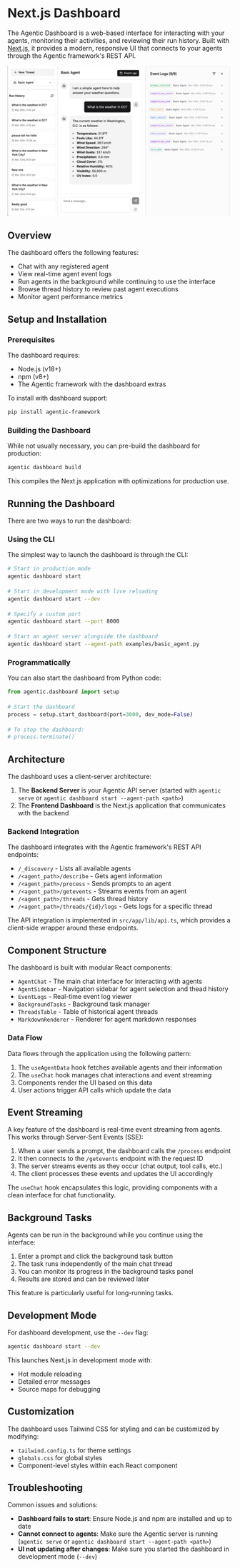 # Next.js Dashboard

The Agentic Dashboard is a web-based interface for interacting with your agents, monitoring their activities, and reviewing their run history. Built with [Next.js](https://nextjs.org/docs), it provides a modern, responsive UI that connects to your agents through the Agentic framework's REST API.

![Agentic Next.js Dashboard](../assets/next-js-ui.png)

## Overview

The dashboard offers the following features:

- Chat with any registered agent
- View real-time agent event logs
- Run agents in the background while continuing to use the interface
- Browse thread history to review past agent executions
- Monitor agent performance metrics

## Setup and Installation

### Prerequisites

The dashboard requires:

- Node.js (v18+) 
- npm (v8+)
- The Agentic framework with the dashboard extras

To install with dashboard support:

```bash
pip install agentic-framework
```

### Building the Dashboard

While not usually necessary, you can pre-build the dashboard for production:

```bash
agentic dashboard build
```

This compiles the Next.js application with optimizations for production use.

## Running the Dashboard

There are two ways to run the dashboard:

### Using the CLI

The simplest way to launch the dashboard is through the CLI:

```bash
# Start in production mode
agentic dashboard start

# Start in development mode with live reloading
agentic dashboard start --dev

# Specify a custom port
agentic dashboard start --port 8000

# Start an agent server alongside the dashboard
agentic dashboard start --agent-path examples/basic_agent.py
```

### Programmatically

You can also start the dashboard from Python code:

```python
from agentic.dashboard import setup

# Start the dashboard
process = setup.start_dashboard(port=3000, dev_mode=False)

# To stop the dashboard:
# process.terminate()
```

## Architecture

The dashboard uses a client-server architecture:

1. The **Backend Server** is your Agentic API server (started with `agentic serve` or `agentic dashboard start --agent-path <path>`)
2. The **Frontend Dashboard** is the Next.js application that communicates with the backend

### Backend Integration

The dashboard integrates with the Agentic framework's REST API endpoints:

- `/_discovery` - Lists all available agents
- `/<agent_path>/describe` - Gets agent information
- `/<agent_path>/process` - Sends prompts to an agent
- `/<agent_path>/getevents` - Streams events from an agent
- `/<agent_path>/threads` - Gets thread history
- `/<agent_path>/threads/{id}/logs` - Gets logs for a specific thread

The API integration is implemented in `src/app/lib/api.ts`, which provides a client-side wrapper around these endpoints.

## Component Structure

The dashboard is built with modular React components:

- `AgentChat` - The main chat interface for interacting with agents
- `AgentSidebar` - Navigation sidebar for agent selection and thead history
- `EventLogs` - Real-time event log viewer
- `BackgroundTasks` - Background task manager
- `ThreadsTable` - Table of historical agent threads
- `MarkdownRenderer` - Renderer for agent markdown responses

### Data Flow

Data flows through the application using the following pattern:

1. The `useAgentData` hook fetches available agents and their information
2. The `useChat` hook manages chat interactions and event streaming
3. Components render the UI based on this data
4. User actions trigger API calls which update the data

## Event Streaming

A key feature of the dashboard is real-time event streaming from agents. This works through Server-Sent Events (SSE):

1. When a user sends a prompt, the dashboard calls the `/process` endpoint
2. It then connects to the `/getevents` endpoint with the request ID
3. The server streams events as they occur (chat output, tool calls, etc.)
4. The client processes these events and updates the UI accordingly

The `useChat` hook encapsulates this logic, providing components with a clean interface for chat functionality.

## Background Tasks

Agents can be run in the background while you continue using the interface:

1. Enter a prompt and click the background task button
2. The task runs independently of the main chat thread
3. You can monitor its progress in the background tasks panel
4. Results are stored and can be reviewed later

This feature is particularly useful for long-running tasks.

## Development Mode

For dashboard development, use the `--dev` flag:

```bash
agentic dashboard start --dev
```

This launches Next.js in development mode with:
- Hot module reloading
- Detailed error messages
- Source maps for debugging

## Customization

The dashboard uses Tailwind CSS for styling and can be customized by modifying:

- `tailwind.config.ts` for theme settings
- `globals.css` for global styles
- Component-level styles within each React component

## Troubleshooting

Common issues and solutions:

- **Dashboard fails to start**: Ensure Node.js and npm are installed and up to date
- **Cannot connect to agents**: Make sure the Agentic server is running (`agentic serve` or `agentic dashboard start --agent-path <path>`)
- **UI not updating after changes**: Make sure you started the dashboard in development mode (`--dev`)

